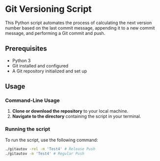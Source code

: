 # Git Versioning Script

This Python script automates the process of calculating the next version number based on the last commit message, appending it to a new commit message, and performing a Git commit and push.

## Prerequisites
- Python 3
- Git installed and configured
- A Git repository initialized and set up

## Usage

### Command-Line Usage
1. **Clone or download the repository** to your local machine.
2. **Navigate to the directory** containing the script in your terminal.

### Running the script
To run the script, use the following command:

```bash
./gitautov -rel -m 'Test4' # Release Push
./gitautov -m 'Test4' # Regular Push
```

